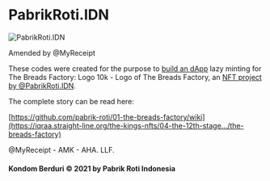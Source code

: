 # PabrikRoti.IDN

![PabrikRoti.IDN](https://camo.githubusercontent.com/c53be14c2ef4bcc3162821af8b7dfedfa7564cce7c602ff99e0f61bb6ffb2952/68747470733a2f2f6c68332e676f6f676c6575736572636f6e74656e742e636f6d2f42766a4b48686379656f544e655872565839674478765a43765a596f444d50535335356c74686b5a6457365775786e572d416a75784a6f75654d486e57577646526c742d69446642784e665170314f795f41355a6b4d5a474234636178456b5348476a4963773d7330)

Amended by @MyReceipt

These codes were created for the purpose to [build an dApp](https://iqraa.straight-line.org/the-kings-nfts/03-the-story.../the-end-of-the-universe.) lazy minting for The Breads Factory: Logo 10k - Logo of The Breads Factory, an [NFT project by @PabrikRoti.IDN](https://iqraa.straight-line.org/the-kings-nfts/04-the-12th-stage.../the-breads-factory#breads).

The complete story can be read here:

[https://github.com/pabrik-roti/01-the-breads-factory/wiki](https://iqraa.straight-line.org/the-kings-nfts/04-the-12th-stage.../the-breads-factory)

@MyReceipt - AMK - AHA. LLF.


#### Kondom Berduri © 2021 by Pabrik Roti Indonesia
